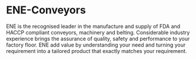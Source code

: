 # ENE-Conveyors
ENE is the recognised leader in the manufacture and supply of FDA and HACCP compliant conveyors, machinery and belting. Considerable industry experience brings the assurance of quality, safety and performance to your factory floor. ENE add value by understanding your need and turning your requirement into a tailored product that exactly matches your requirement.
